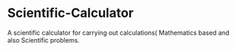 # Scientific-Calculator
A scientific calculator for carrying out calculations( Mathematics based and also Scientific problems.
